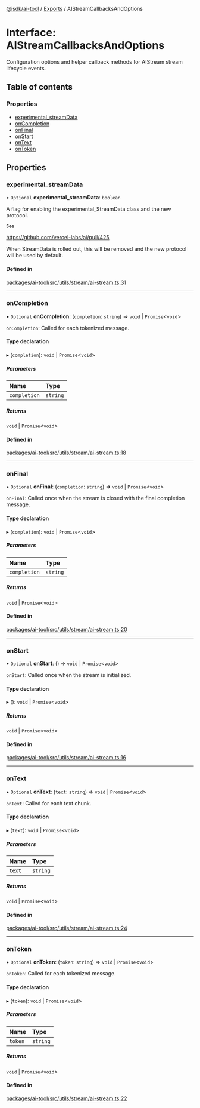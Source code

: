 [@isdk/ai-tool](../README.md) / [Exports](../modules.md) / AIStreamCallbacksAndOptions

# Interface: AIStreamCallbacksAndOptions

Configuration options and helper callback methods for AIStream stream lifecycle events.

## Table of contents

### Properties

- [experimental\_streamData](AIStreamCallbacksAndOptions.md#experimental_streamdata)
- [onCompletion](AIStreamCallbacksAndOptions.md#oncompletion)
- [onFinal](AIStreamCallbacksAndOptions.md#onfinal)
- [onStart](AIStreamCallbacksAndOptions.md#onstart)
- [onText](AIStreamCallbacksAndOptions.md#ontext)
- [onToken](AIStreamCallbacksAndOptions.md#ontoken)

## Properties

### experimental\_streamData

• `Optional` **experimental\_streamData**: `boolean`

A flag for enabling the experimental_StreamData class and the new protocol.

**`See`**

https://github.com/vercel-labs/ai/pull/425

When StreamData is rolled out, this will be removed and the new protocol will be used by default.

#### Defined in

[packages/ai-tool/src/utils/stream/ai-stream.ts:31](https://github.com/isdk/ai-tool.js/blob/f6e1fb7a94cb6e37d6b6a73878d1bd61b26150ea/src/utils/stream/ai-stream.ts#L31)

___

### onCompletion

• `Optional` **onCompletion**: (`completion`: `string`) => `void` \| `Promise`\<`void`\>

`onCompletion`: Called for each tokenized message.

#### Type declaration

▸ (`completion`): `void` \| `Promise`\<`void`\>

##### Parameters

| Name | Type |
| :------ | :------ |
| `completion` | `string` |

##### Returns

`void` \| `Promise`\<`void`\>

#### Defined in

[packages/ai-tool/src/utils/stream/ai-stream.ts:18](https://github.com/isdk/ai-tool.js/blob/f6e1fb7a94cb6e37d6b6a73878d1bd61b26150ea/src/utils/stream/ai-stream.ts#L18)

___

### onFinal

• `Optional` **onFinal**: (`completion`: `string`) => `void` \| `Promise`\<`void`\>

`onFinal`: Called once when the stream is closed with the final completion message.

#### Type declaration

▸ (`completion`): `void` \| `Promise`\<`void`\>

##### Parameters

| Name | Type |
| :------ | :------ |
| `completion` | `string` |

##### Returns

`void` \| `Promise`\<`void`\>

#### Defined in

[packages/ai-tool/src/utils/stream/ai-stream.ts:20](https://github.com/isdk/ai-tool.js/blob/f6e1fb7a94cb6e37d6b6a73878d1bd61b26150ea/src/utils/stream/ai-stream.ts#L20)

___

### onStart

• `Optional` **onStart**: () => `void` \| `Promise`\<`void`\>

`onStart`: Called once when the stream is initialized.

#### Type declaration

▸ (): `void` \| `Promise`\<`void`\>

##### Returns

`void` \| `Promise`\<`void`\>

#### Defined in

[packages/ai-tool/src/utils/stream/ai-stream.ts:16](https://github.com/isdk/ai-tool.js/blob/f6e1fb7a94cb6e37d6b6a73878d1bd61b26150ea/src/utils/stream/ai-stream.ts#L16)

___

### onText

• `Optional` **onText**: (`text`: `string`) => `void` \| `Promise`\<`void`\>

`onText`: Called for each text chunk.

#### Type declaration

▸ (`text`): `void` \| `Promise`\<`void`\>

##### Parameters

| Name | Type |
| :------ | :------ |
| `text` | `string` |

##### Returns

`void` \| `Promise`\<`void`\>

#### Defined in

[packages/ai-tool/src/utils/stream/ai-stream.ts:24](https://github.com/isdk/ai-tool.js/blob/f6e1fb7a94cb6e37d6b6a73878d1bd61b26150ea/src/utils/stream/ai-stream.ts#L24)

___

### onToken

• `Optional` **onToken**: (`token`: `string`) => `void` \| `Promise`\<`void`\>

`onToken`: Called for each tokenized message.

#### Type declaration

▸ (`token`): `void` \| `Promise`\<`void`\>

##### Parameters

| Name | Type |
| :------ | :------ |
| `token` | `string` |

##### Returns

`void` \| `Promise`\<`void`\>

#### Defined in

[packages/ai-tool/src/utils/stream/ai-stream.ts:22](https://github.com/isdk/ai-tool.js/blob/f6e1fb7a94cb6e37d6b6a73878d1bd61b26150ea/src/utils/stream/ai-stream.ts#L22)
